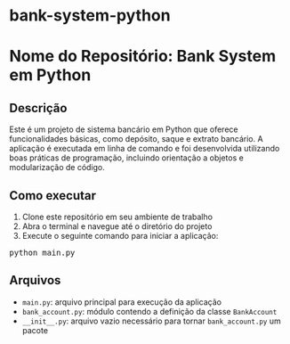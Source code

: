 # bank-system-python
# Nome do Repositório: Bank System em Python

## Descrição
Este é um projeto de sistema bancário em Python que oferece funcionalidades básicas, como depósito, saque e extrato bancário. A aplicação é executada em linha de comando e foi desenvolvida utilizando boas práticas de programação, incluindo orientação a objetos e modularização de código.

## Como executar
1. Clone este repositório em seu ambiente de trabalho
2. Abra o terminal e navegue até o diretório do projeto
3. Execute o seguinte comando para iniciar a aplicação:
<pre>
python main.py
</pre>

## Arquivos
- `main.py`: arquivo principal para execução da aplicação
- `bank_account.py`: módulo contendo a definição da classe `BankAccount`
- `__init__.py`: arquivo vazio necessário para tornar `bank_account.py` um pacote


